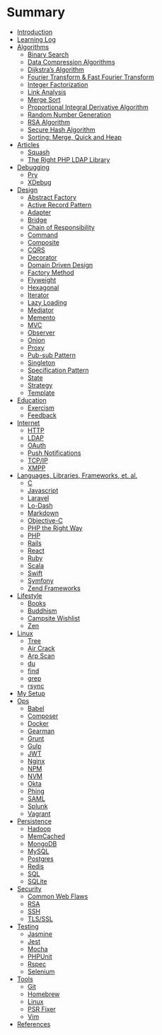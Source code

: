 # Summary

* [Introduction](README.md)
* [Learning Log](learning_log.md)
* [Algorithms](algorithms/README.md)
    * [Binary Search](algorithms/binary_search.md)
    * [Data Compression Algorithms]()
    * [Dijkstra’s Algorithm]()
    * [Fourier Transform & Fast Fourier Transform]()
    * [Integer Factorization]()
    * [Link Analysis]()
    * [Merge Sort](algorithms/merge_sort.md)
    * [Proportional Integral Derivative Algorithm]()
    * [Random Number Generation]()
    * [RSA Algorithm]()
    * [Secure Hash Algorithm]()
    * [Sorting: Merge, Quick and Heap]()
* [Articles](articles/README.md)
    * [Squash](articles/squash.md)
    * [The Right PHP LDAP Library](articles/search_for_php_ldap_library.md)
* [Debugging](debugging/README.md)
    * [Pry]()
    * [XDebug]()
* [Design](design/README.md)
    * [Abstract Factory](design/abstract_factory.md)
    * [Active Record Pattern](design/active_record_pattern.md)
    * [Adapter](design/adapter.md)
    * [Bridge](design/bridge.md)
    * [Chain of Responsibility](design/chain_of_responsibility.md)
    * [Command](design/command.md)
    * [Composite](design/composite.md)
    * [CQRS](design/cqrs.md)
    * [Decorator](design/decorator.md)
    * [Domain Driven Design](design/ddd.md)
    * [Factory Method](design/factory_method.md)
    * [Flyweight](design/flyweight.md)
    * [Hexagonal](design/hexagonal.md)
    * [Iterator](design/iterator.md)
    * [Lazy Loading](design/lazy_loading.md)
    * [Mediator](design/mediator.md)
    * [Memento](design/memento.md)
    * [MVC](design/mvc.md)
    * [Observer](design/observer.md)
    * [Onion](design/onion.md)
    * [Proxy](design/proxy.md)
    * [Pub-sub Pattern](design/pub_sub.md)
    * [Singleton](design/singleton.md)
    * [Specification Pattern](design/specification_pattern.md)
    * [State](design/state.md)
    * [Strategy](design/strategy.md)
    * [Template](design/template.md)
* [Education](education/README.md)
    * [Exercism](education/exercism.md)
    * [Feedback](education/feedback.md)
* [Internet](internet/README.md)
    * [HTTP]()
    * [LDAP](internet/ldap.md)
    * [OAuth](internet/oauth.md)
    * [Push Notifications](internet/push_notifications.md)
    * [TCP/IP]()
    * [XMPP](internet/xmpp.md)
* [Languages, Libraries, Frameworks, et. al.](languages/README.md)
    * [C](languages/c.md)
    * [Javascript](languages/javascript.md)
    * [Laravel]()
    * [Lo-Dash]()
    * [Markdown](languages/markdown.md)
    * [Objective-C](languages/objective-c.md)
    * [PHP the Right Way](languages/php-the-right-way.md)
    * [PHP](languages/php.md)
    * [Rails](languages/rails.md)
    * [React](languages/react.md)
    * [Ruby](languages/ruby.md)
    * [Scala](languages/scala.md)
    * [Swift](languages/swift.md)
    * [Symfony]()
    * [Zend Frameworks]()
* [Lifestyle](lifestyle/README.md)
    * [Books](lifestyle/books.md)
    * [Buddhism](lifestyle/buddhism.md)
    * [Campsite Wishlist](lifestyle/campsite_wishlist.md)
    * [Zen](lifestyle/zen.md)
* [Linux](linux/README.md)
    * [Tree](linux/tree.md)
    * [Air Crack]()
    * [Arp Scan]()
    * [du](linux/du.md)
    * [find]()
    * [grep](linux/grep.md)
    * [rsync](linux/rsync.md)
* [My Setup](setup/README.md)
* [Ops](ops/README.md)
    * [Babel]()
    * [Composer](ops/composer.md)
    * [Docker](ops/docker.md)
    * [Gearman](ops/gearman.md)
    * [Grunt]()
    * [Gulp](ops/gulp.md)
    * [JWT](ops/jwt.md)
    * [Nginx]()
    * [NPM](ops/npm.md)
    * [NVM](ops/nvm.md)
    * [Okta]()
    * [Phing](ops/phing.md)
    * [SAML]()
    * [Splunk]()
    * [Vagrant]()
* [Persistence](persistence/README.md)
    * [Hadoop]()
    * [MemCached]()
    * [MongoDB]()
    * [MySQL]()
    * [Postgres](persistence/postgres.md)
    * [Redis]()
    * [SQL](persistence/sql.md)
    * [SQLite](persistence/sqlite.md)
* [Security](security/README.md)
    * [Common Web Flaws](security/common_web_security_flaws.md)
    * [RSA]()
    * [SSH](security/ssh.md)
    * [TLS/SSL]()
* [Testing](testing/README.md)
    * [Jasmine]()
    * [Jest]()
    * [Mocha]()
    * [PHPUnit]()
    * [Rspec](testing/rspec.md)
    * [Selenium](testing/selenium.md)
* [Tools](tools/README.md)
    * [Git](tools/git.md)
    * [Homebrew](tools/homebrew.md)
    * [Linux](tools/linux.md)
    * [PSR Fixer](tools/psr-fixer.md)
    * [Vim](tools/vim.md)
* [References](references.md)
